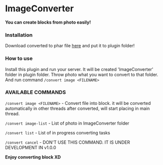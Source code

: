 # ImageConverter
**You can create blocks from photo easily!**

### Installation
Download converted to phar file [here](https://poggit.pmmp.io/ci/korado531m7/ImageConverter/~)  and put it to plugin folder!


### How to use
Install this plugin and run your server. It will be created 'ImageConverter' folder in plugin folder.
Throw photo what you want to convert to that folder. And run command
`/convert image <FILENAME>`


### AVAILABLE COMMANDS
`/convert image <FILENAME>` - Convert file into block. it will be converted automatically in other threads after converted, will start placing in main thread.

`/convert image-list` - List of photo in ImageConverter folder

`/convert list` - List of in progress converting tasks

`/convert cancel` - DON'T USE THIS COMMAND. IT IS UNDER DEVELOPMENT IN v1.0.0


**Enjoy converting block XD**